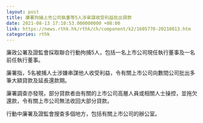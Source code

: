 ```yaml
---
layout: post
title: 廉署拘捕上市公司執董等5人涉串謀收受利益批出貸款
date: 2021-08-13 17:10:53.000000000 +08:00
link: https://news.rthk.hk/rthk/ch/component/k2/1605770-20210813.htm
categories: rthk
---
```


廉政公署及證監會採取聯合行動拘捕5人，包括一名上市公司現任執行董事及一名前任執行董事。

廉署指，5名被捕人士涉嫌串謀他人收受利益，令有關上市公司向數間公司批出多筆大額貸款及延長還款期。

廉署調查亦發現，部分貸款者由有關的上市公司高層人員或相關人士操控，並拖欠還款，令有關上市公司無法收回大部分貸款。

行動中廉署及證監會搜查多個地方，包括有關上市公司的辦公室。
